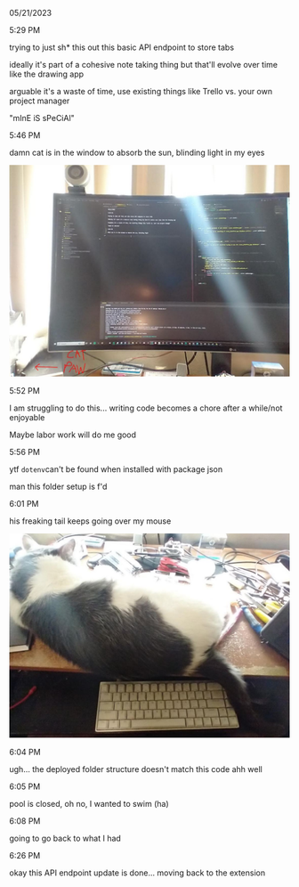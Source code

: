 05/21/2023

5:29 PM

trying to just sh* this out this basic API endpoint to store tabs

ideally it's part of a cohesive note taking thing but that'll evolve over time like the drawing app

arguable it's a waste of time, use existing things like Trello vs. your own project manager

"mInE iS sPeCiAl"

5:46 PM

damn cat is in the window to absorb the sun, blinding light in my eyes

<img src="./devlog_images/cat.JPG"/>

5:52 PM

I am struggling to do this... writing code becomes a chore after a while/not enjoyable

Maybe labor work will do me good

5:56 PM

ytf `dotenv`can't be found when installed with package json

man this folder setup is f'd

6:01 PM

his freaking tail keeps going over my mouse

<img src="./devlog_images/cat-tail.JPG"/>

6:04 PM

ugh... the deployed folder structure doesn't match this code ahh well

6:05 PM

pool is closed, oh no, I wanted to swim (ha)

6:08 PM

going to go back to what I had

6:26 PM

okay this API endpoint update is done... moving back to the extension
